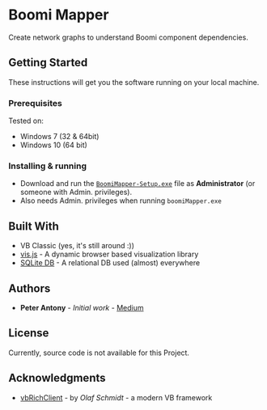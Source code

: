 # Boomi Mapper

Create network graphs to understand Boomi component dependencies.

## Getting Started

These instructions will get you the software running on your local machine.

### Prerequisites

Tested on:

- Windows 7 (32 & 64bit)
- Windows 10 (64 bit)

### Installing & running

- Download and run the [`BoomiMapper-Setup.exe`](https://github.com/peterhatz/boomiMapper/raw/master/BoomiMapper-Setup.exe) file as **Administrator** (or someone with Admin. privileges).
- Also needs Admin. privileges when running `boomiMapper.exe`


## Built With

* VB Classic (yes, it's still around :))
* [vis.js](https://visjs.org/) - A dynamic browser based visualization library
* [SQLite DB](https://www.sqlite.org/) - A relational DB used (almost) everywhere

## Authors

* **Peter Antony** - *Initial work* - [Medium](https://medium.com/@peter.antony/)

## License

Currently, source code is not available for this Project.

## Acknowledgments

* [vbRichClient](http://www.vbrichclient.com/) - by *Olaf Schmidt* - a modern VB framework
